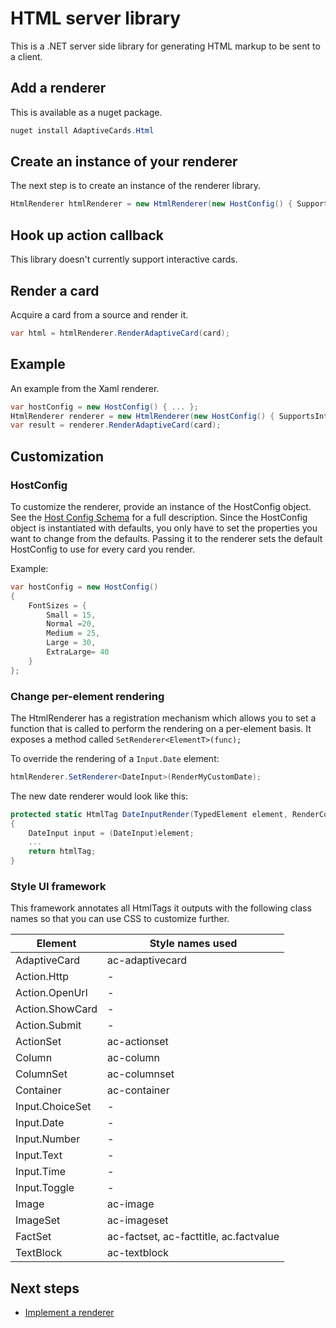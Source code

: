 # HTML server library
This is a .NET server side library for generating HTML markup to be sent to a client.

## Add a renderer
This is available as a nuget package. 
```csharp
nuget install AdaptiveCards.Html
```
## Create an instance of your renderer
The next step is to create an instance of the renderer library. 
```csharp
HtmlRenderer htmlRenderer = new HtmlRenderer(new HostConfig() { SupportsInteractivity = false });
```

## Hook up action callback
This library doesn't currently support interactive cards.

## Render a card
Acquire a card from a source and render it.

```csharp
var html = htmlRenderer.RenderAdaptiveCard(card);
```

## Example
An example from the Xaml renderer.

```csharp
var hostConfig = new HostConfig() { ... };
HtmlRenderer renderer = new HtmlRenderer(new HostConfig() { SupportsInteractivity = false });
var result = renderer.RenderAdaptiveCard(card);
```

## Customization

### HostConfig 
To customize the renderer, provide an instance of the HostConfig object. See the [Host Config Schema](../HostConfigSchema.md) for a full description. Since the HostConfig object is instantiated with defaults, you only have to set the properties you want to change from the defaults.
Passing it to the renderer sets the default HostConfig to use for every card you render.

Example:
```csharp
var hostConfig = new HostConfig() 
{
    FontSizes = {
        Small = 15,
        Normal =20,
        Medium = 25,
        Large = 30,
        ExtraLarge= 40
    }
};
```

### Change per-element rendering
The HtmlRenderer has a registration mechanism which allows you to set a function that is called to perform the
rendering on a per-element basis.  It exposes a method called `SetRenderer<ElementT>(func);` 

To override the rendering of a `Input.Date` element:
```csharp
htmlRenderer.SetRenderer<DateInput>(RenderMyCustomDate);
```
The new date renderer would look like this:
```csharp
protected static HtmlTag DateInputRender(TypedElement element, RenderContext context)
{
    DateInput input = (DateInput)element;
    ...
    return htmlTag;
}
```
### Style UI framework
This framework annotates all HtmlTags it outputs with the following class names so that you can use CSS to customize further.

| Element | Style names used|
|---|---|
| AdaptiveCard | ac-adaptivecard | 
| Action.Http | - |
| Action.OpenUrl  | -|
| Action.ShowCard | -|
| Action.Submit  | -  |
| ActionSet | ac-actionset |
| Column | ac-column |
| ColumnSet | ac-columnset |
| Container | ac-container|
| Input.ChoiceSet | - |
| Input.Date | - |
| Input.Number | - |
| Input.Text | - |
| Input.Time | - |
| Input.Toggle| - |
| Image  | ac-image |
| ImageSet  | ac-imageset |
| FactSet | ac-factset, ac-facttitle, ac.factvalue|
| TextBlock  | ac-textblock |

## Next steps

* [Implement a renderer](../ImplementingRenderer.md) 


